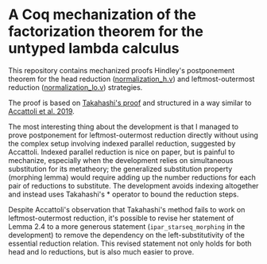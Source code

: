 # A Coq mechanization of the factorization theorem for the untyped lambda calculus
This repository contains mechanized proofs Hindley's postponement
theorem for the head reduction
([normalization_h.v](theories/normalization_h.v))
and leftmost-outermost reduction
([normalization_lo.v](theories/normalization_lo.v)) strategies.

The proof is based on
[Takahashi's
proof](https://www.sciencedirect.com/science/article/pii/S0890540185710577)
and structured in a way similar to [Accattoli et
al. 2019](https://link.springer.com/chapter/10.1007/978-3-030-34175-6_9).

The most interesting thing about the development is that I managed to prove
postponement for leftmost-outermost reduction directly without using
the complex setup involving indexed parallel reduction, suggested by
Accattoli. Indexed parallel reduction is nice on paper, but is painful
to mechanize, especially when the development relies on simultaneous
substitution for its metatheory; the generalized substitution property
(morphing lemma) would require adding up the number reductions for
each pair of reductions to substitute. The development avoids indexing
altogether and instead uses Takahashi's * operator to bound the
reduction steps.

Despite Accattoli's observation that Takahashi's method fails to work
on leftmost-outermost reduction, it's possible to revise her statement
of Lemma 2.4 to a more generous statement (`ipar_starseq_morphing` in
the development) to remove the dependency on the left-substitutivity
of the essential reduction relation. This revised statement not only
holds for both head and lo reductions, but is also much easier to
prove.
